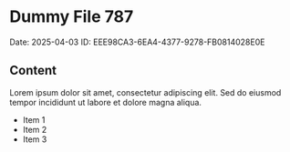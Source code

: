 # Dummy File 787

Date: 2025-04-03
ID: EEE98CA3-6EA4-4377-9278-FB0814028E0E

## Content

Lorem ipsum dolor sit amet, consectetur adipiscing elit.
Sed do eiusmod tempor incididunt ut labore et dolore magna aliqua.

* Item 1
* Item 2
* Item 3

